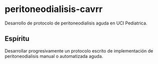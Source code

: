 # peritoneodialisis-cavrr
Desarrollo de protocolo de peritoneodialisis aguda en UCI Pediatrica.

## Espíritu
Desarrollar progresivamente un protocolo escrito de implementación de peritoneodialisis manual o automatizada aguda.
